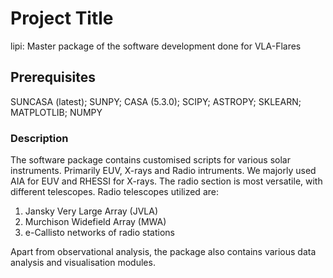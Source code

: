 
# Project Title

lipi: Master package of the software development done for VLA-Flares

## Prerequisites

SUNCASA (latest); SUNPY; CASA (5.3.0); SCIPY; ASTROPY; SKLEARN; MATPLOTLIB; NUMPY

### Description

The software package contains customised scripts for various solar instruments.
Primarily EUV, X-rays and Radio intruments. We majorly used AIA for EUV and RHESSI for X-rays.
The radio section is most versatile, with different telescopes.
Radio telescopes utilized are:

1. Jansky Very Large Array (JVLA)
2. Murchison Widefield Array (MWA)
3. e-Callisto networks of radio stations

Apart from observational analysis, the package also contains various data analysis and visualisation modules. 
